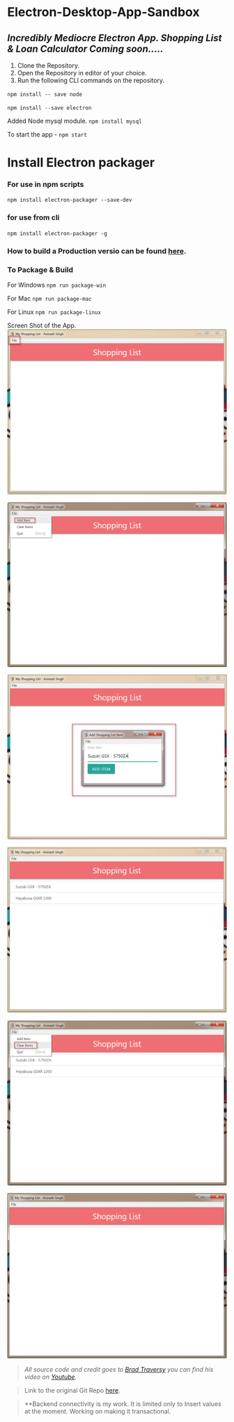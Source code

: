 # Electron-Desktop-App-Sandbox
## *Incredibly Mediocre Electron App. Shopping List & Loan Calculator Coming soon.....*

1. Clone the Repository.
2. Open the Repository in editor of your choice.
3. Run the following CLI commands on the repository.

`npm install -- save node`

`npm install --save electron`

Added Node mysql module.
`npm install mysql`

To start the app - 
`npm start`

# Install Electron packager
### For use in npm scripts
`npm install electron-packager --save-dev`

### for use from cli
`npm install electron-packager -g`

### How to build a Production versio can be found [here](https://www.christianengvall.se/electron-packager-tutorial/).

### To Package & Build

For Windows
`npm run package-win`

For Mac
`npm run package-mac`

For Linux
`npm run package-linux`

Screen Shot of the App.
![Main Window](/images/Main-Window.png)

![Menu Items](/images/Add-Item.png)

![Add Item](/images/Add-Item-Window.png)

![Items Added](/images/Items-Added.png)

![Clear Items](/images/Clear-Item.png)

![Remove Items](/images/Items-Removed.png)


>*All source code and credit goes to [Brad Traversy](https://github.com/bradtraversy) you can find his video on [Youtube](https://www.youtube.com/watch?v=kN1Czs0m1SU).*

> Link to the original Git Repo [here](https://github.com/bradtraversy/electronshoppinglist).

> **Backend connectivity is my work. It is limited only to Insert values at the moment. Working on making it transactional.
